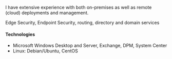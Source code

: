 I have extensive experience with both on-premises as well as remote (cloud) deployments and management.

Edge Security, Endpoint Security, routing, directory and domain services

#### Technologies

* Microsoft Windows Desktop and Server, Exchange, DPM, System Center
* Linux: Debian/Ubuntu, CentOS
